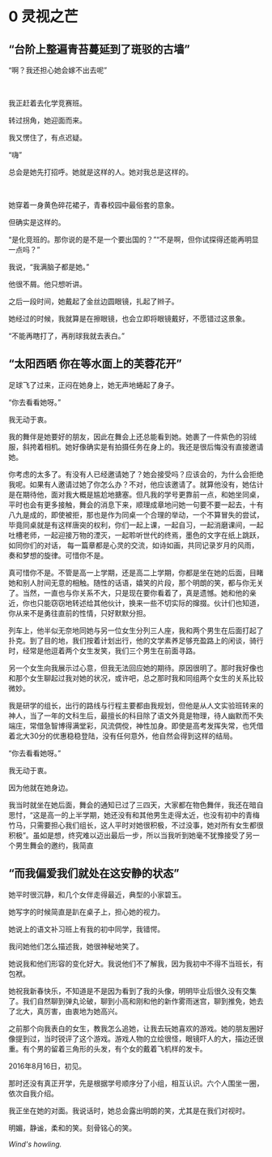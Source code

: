 # 0 灵视之芒	




## “台阶上整遍青苔蔓延到了斑驳的古墙”		



“啊？我还担心她会嫁不出去呢”		

&nbsp;


我正赶着去化学竞赛班。

转过拐角，她迎面而来。

我又愣住了，有点迟疑。

“嗨”

总会是她先打招呼。她就是这样的人。她对我总是这样的。

&nbsp;

她穿着一身黄色碎花裙子，青春校园中最俗套的意象。

但确实是这样的。
&nbsp;


“是化竞班的。那你说的是不是一个要出国的？”“不是啊，但你试探得还能再明显一点吗？”



我说，“我满脑子都是她。”

他很不屑。他只想听讲。



之后一段时间，她戴起了金丝边圆眼镜，扎起了辫子。

她经过的时候，我就算是在擦眼镜，也会立即将眼镜戴好，不愿错过这景象。



“不能再瞎打了，再削球我就去表白。”



## “太阳西晒 你在等水面上的芙蓉花开”



足球飞了过来，正闷在她身上，她无声地蜷起了身子。

“你去看看她呀。”

我无动于衷。





我的舞伴是她要好的朋友，因此在舞会上还总能看到她。她裹了一件紫色的羽绒服，斜挎着相机。她好像确实是有拍摄任务在身上的。我还是很后悔没有直接邀请她。

你考虑的太多了。有没有人已经邀请她了？她会接受吗？应该会的，为什么会拒绝我呢。如果有人邀请过她了你怎么办？不对，他应该邀请了。就算他没有，她估计是在期待他，面对我大概是尴尬地搪塞。但凡我的学号更靠前一点，和她坐同桌，平时也会有更多接触，舞会的消息下来，顺理成章地问她一句要不要一起去，十有八九是成的，即使被拒，那也是作为同桌一个合理的举动，一个不算冒失的尝试，毕竟同桌就是有这样唐突的权利，你们一起上课，一起自习，一起消磨课间，一起吐槽老师，一起迎接万物的湮灭，一起聆听世代的终焉，墨色的文字在纸上跳跃，如同你们的对话， 每一篇章都是心灵的交流，如诗如画，共同记录岁月的风雨，奏和梦想的旋律。可惜你不是。

真可惜你不是。不管是高一上学期，还是高二上学期，你都是坐在她的后面，目睹她和别人肘间无意的相触。随性的话语，嬉笑的片段，那个明朗的笑，都与你无关了。当然，一直也与你关系不大，只是现在要你看着了，真是遗憾。她和他的亲近，你也只能窃窃地转述给其他伙计，换来一些不切实际的撺掇。伙计们也知道，你从来不是勇往直前的性情，只好默默分担。





列车上，他半似无奈地同她与另一位女生分列三人座，我和两个男生在后面打起了扑克。到了目的地，我们按着计划出行，他的文学素养足够充盈路上的闲谈，骑行时，经常是他逗着两个女生发笑，我们三个男生在前面寻路。

另一个女生向我展示过心意，但我无法回应她的期待。原因很明了。那时我好像也和那个女生聊起过我对她的状况，或许吧，总之那时我和同组两个女生的关系比较微妙。

我是研学的组长，出行的路线与行程主要都由我规划，但他是从人文实验班转来的神人，当了一年的文科生后，最擅长的科目除了语文外竟是物理，待人幽默而不失端庄，常借急智博得满堂彩，风流倜傥，神性加身。即使是高考发挥失常，也凭借着北大30分的优惠稳稳登陆，没有任何意外，他自然会得到这样的结局。





“你去看看她呀。”

我无动于衷。

因为他就在她身边。





我当时就坐在她后面，舞会的通知已过了三四天，大家都在物色舞伴，我还在暗自思忖，“这是高一的上半学期，她还没有和其他男生走得太近，也没有初中的青梅竹马，只需要担心我们组长，这人平时对她很积极，不过没事，她对所有女生都很积极”。虽如是想，终究难以迈出最后一步，所以当我听到她毫不犹豫接受了另一个男生舞会的邀约，我简直



## “而我偏爱我们就处在这安静的状态”



她平时很沉静，和几个女伴走得最近，典型的小家碧玉。

她写字的时候简直是趴在桌子上，担心她的视力。





她说上的语文补习班上有我的初中同学，我错愕。

我问她他们怎么描述我，她很神秘地笑了。

她说我和他们形容的变化好大。我说他们不了解我，因为我初中不得不当班长，有包袱。





她祝我新春快乐，不知道是不是因为看到了我的头像，明明毕业后很久没有交集了。我们自然聊到弹丸论破，聊到小高和刚和他的新作雾雨迷宫，聊到推免，她去了北大，真厉害，由衷地为她高兴。





之前那个向我表白的女生，教我怎么追她，让我去玩她喜欢的游戏。她的朋友圈好像提到过，当时锐评了这个游戏。游戏人物的立绘很怪，眼镜吓人的大，描边还很重。有个男的留着三角形的头发，有个女的戴着飞机样的发卡。





2016年8月16日，初见。

那时还没有真正开学，先是根据学号顺序分了小组，相互认识。六个人围坐一圈，依次自我介绍。

我正坐在她的对面。我说话时，她总会露出明朗的笑，尤其是在我们对视时。

明媚，静谧，柔和的笑。刻骨铭心的笑。

*Wind's howling.*
